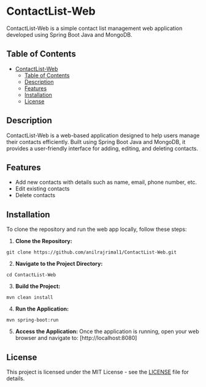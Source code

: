 # ContactList-Web

ContactList-Web is a simple contact list management web application developed using Spring Boot Java and MongoDB.

## Table of Contents
- [ContactList-Web](#contactlist-web)
  - [Table of Contents](#table-of-contents)
  - [Description](#description)
  - [Features](#features)
  - [Installation](#installation)
  - [License](#license)

## Description

ContactList-Web is a web-based application designed to help users manage their contacts efficiently. Built using Spring Boot Java and MongoDB, it provides a user-friendly interface for adding, editing, and deleting contacts.

## Features

- Add new contacts with details such as name, email, phone number, etc.
- Edit existing contacts
- Delete contacts


## Installation

To clone the repository and run the web app locally, follow these steps:

1. **Clone the Repository:**
```
git clone https://github.com/anilrajrimal1/ContactList-Web.git
```

2. **Navigate to the Project Directory:**
```
cd ContactList-Web
```

3. **Build the Project:**
```
mvn clean install
```

4. **Run the Application:**
```
mvn spring-boot:run
```

5. **Access the Application:**
Once the application is running, open your web browser and navigate to:
[http://localhost:8080]

## License

This project is licensed under the MIT License - see the [LICENSE](LICENSE) file for details.

